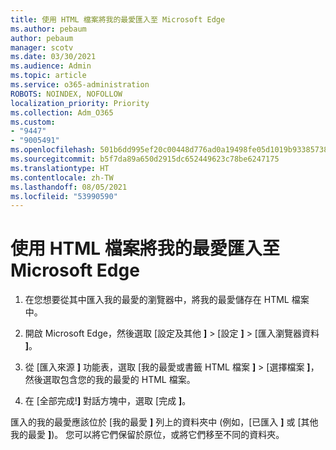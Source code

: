 ```yaml
---
title: 使用 HTML 檔案將我的最愛匯入至 Microsoft Edge
ms.author: pebaum
author: pebaum
manager: scotv
ms.date: 03/30/2021
ms.audience: Admin
ms.topic: article
ms.service: o365-administration
ROBOTS: NOINDEX, NOFOLLOW
localization_priority: Priority
ms.collection: Adm_O365
ms.custom:
- "9447"
- "9005491"
ms.openlocfilehash: 501b6dd995ef20c00448d776ad0a19498fe05d1019b933857387a82087d45ce1
ms.sourcegitcommit: b5f7da89a650d2915dc652449623c78be6247175
ms.translationtype: HT
ms.contentlocale: zh-TW
ms.lasthandoff: 08/05/2021
ms.locfileid: "53990590"
---
```

# <a name="use-an-html-file-to-import-favorites-to-microsoft-edge"></a>使用 HTML 檔案將我的最愛匯入至 Microsoft Edge

1. 在您想要從其中匯入我的最愛的瀏覽器中，將我的最愛儲存在 HTML 檔案中。

1. 開啟 Microsoft Edge，然後選取 [設定及其他 **]**  >  [設定 **]**  >  [匯入瀏覽器資料 **]**。

1. 從 [匯入來源 **]** 功能表，選取 [我的最愛或書籤 HTML 檔案 **]**  >  [選擇檔案 **]**，然後選取包含您的我的最愛的 HTML 檔案。

1. 在 [全部完成!**]** 對話方塊中，選取 [完成 **]**。

匯入的我的最愛應該位於 [我的最愛 **]** 列上的資料夾中 (例如，[已匯入 **]** 或 [其他我的最愛 **]**)。 您可以將它們保留於原位，或將它們移至不同的資料夾。